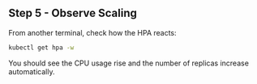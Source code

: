 ## Step 5 - Observe Scaling

From another terminal, check how the HPA reacts:

```bash
kubectl get hpa -w
```

You should see the CPU usage rise and the number of replicas increase automatically.

